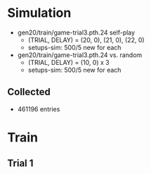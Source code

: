 
# Simulation

* gen20/train/game-trial3.pth.24 self-play
  * (TRIAL, DELAY) = (20, 0), (21, 0), (22, 0)
  * setups-sim: 500/5 new for each
* gen20/train/game-trial3.pth.24 vs. random
  * (TRIAL, DELAY) = (10, 0) x 3
  * setups-sim: 500/5 new for each

## Collected

* 461196 entries

# Train

## Trial 1

